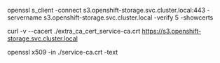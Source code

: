 openssl s_client -connect s3.openshift-storage.svc.cluster.local:443 -servername s3.openshift-storage.svc.cluster.local -verify 5 -showcerts

curl -v --cacert ./extra_ca_cert_service-ca.crt https://s3.openshift-storage.svc.cluster.local
 
openssl x509 -in ./service-ca.crt -text
